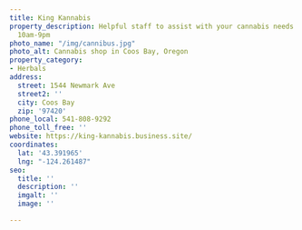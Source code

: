 ```yaml
---
title: King Kannabis
property_description: Helpful staff to assist with your cannabis needs. Open daily
  10am-9pm
photo_name: "/img/cannibus.jpg"
photo_alt: Cannabis shop in Coos Bay, Oregon
property_category:
- Herbals
address:
  street: 1544 Newmark Ave
  street2: ''
  city: Coos Bay
  zip: '97420'
phone_local: 541-808-9292
phone_toll_free: ''
website: https://king-kannabis.business.site/
coordinates:
  lat: '43.391965'
  lng: "-124.261487"
seo:
  title: ''
  description: ''
  imgalt: ''
  image: ''

---
```

